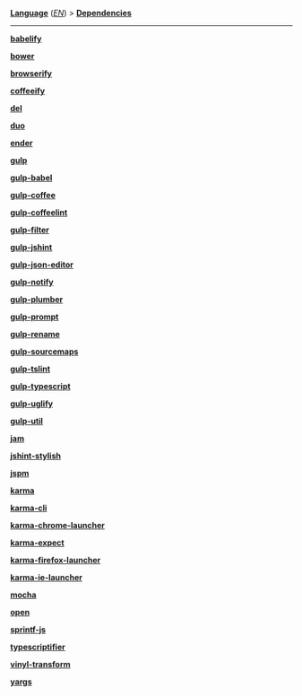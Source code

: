 **[Language][1]** (*[EN][2]*) > **[Dependencies][3]**

***

**[babelify][4]**

**[bower][5]**

**[browserify][6]**

**[coffeeify][7]**

**[del][8]**

**[duo][9]**

**[ender][10]**

**[gulp][11]**

**[gulp-babel][12]**

**[gulp-coffee][13]**

**[gulp-coffeelint][14]**

**[gulp-filter][15]**

**[gulp-jshint][16]**

**[gulp-json-editor][17]**

**[gulp-notify][18]**

**[gulp-plumber][19]**

**[gulp-prompt][20]**

**[gulp-rename][21]**

**[gulp-sourcemaps][22]**

**[gulp-tslint][23]**

**[gulp-typescript][24]**

**[gulp-uglify][25]**

**[gulp-util][26]**

**[jam][27]**

**[jshint-stylish][28]**

**[jspm][29]**

**[karma][30]**

**[karma-cli][31]**

**[karma-chrome-launcher][32]**

**[karma-expect][33]**

**[karma-firefox-launcher][34]**

**[karma-ie-launcher][35]**

**[mocha][36]**

**[open][37]**

**[sprintf-js][38]**

**[typescriptifier][39]**

**[vinyl-transform][40]**

**[yargs][41]**

[1]: Select-your-language
[2]: Home
[3]: Dependencies
[4]: https://www.npmjs.com/package/babelify
[5]: http://bower.io/
[6]: https://www.npmjs.com/package/browserify
[7]: https://www.npmjs.com/package/coffeeify
[8]: https://www.npmjs.com/package/del
[9]: http://duojs.org/
[10]: https://github.com/ender-js/ender-js
[11]: https://www.npmjs.com/package/gulp
[12]: https://www.npmjs.com/package/gulp-babel
[13]: https://www.npmjs.com/package/gulp-coffee
[14]: https://www.npmjs.com/package/gulp-coffeelint
[15]: https://www.npmjs.com/package/gulp-filter
[16]: https://www.npmjs.com/package/gulp-jshint
[17]: https://www.npmjs.com/package/gulp-json-editor
[18]: https://www.npmjs.com/package/gulp-notify
[19]: https://www.npmjs.com/package/gulp-plumber
[20]: https://www.npmjs.com/package/gulp-prompt
[21]: https://www.npmjs.com/package/gulp-rename
[22]: https://www.npmjs.com/package/gulp-sourcemaps
[23]: https://www.npmjs.com/package/gulp-tslint
[24]: https://www.npmjs.com/package/gulp-typescript
[25]: https://www.npmjs.com/package/gulp-uglify
[26]: https://github.com/gulpjs/gulp-util
[27]: http://jamjs.org/
[28]: https://www.npmjs.com/package/jshint-stylish
[29]: http://jspm.io/
[30]: http://karma-runner.github.io/
[31]: https://www.npmjs.com/package/karma-cli
[32]: https://www.npmjs.com/package/karma-chrome-launcher
[33]: https://www.npmjs.com/package/karma-expect
[34]: https://www.npmjs.com/package/karma-firefox-launcher
[35]: https://www.npmjs.com/package/karma-ie-launcher
[36]: http://mochajs.org/
[37]: https://www.npmjs.com/package/open
[38]: https://www.npmjs.com/package/sprintf-js
[39]: https://www.npmjs.com/package/typescriptifier
[40]: https://www.npmjs.com/package/vinyl-transform
[41]: https://www.npmjs.com/package/yargs